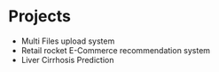 # Projects
* Multi Files upload system
* Retail rocket E-Commerce recommendation system
* Liver Cirrhosis Prediction 
